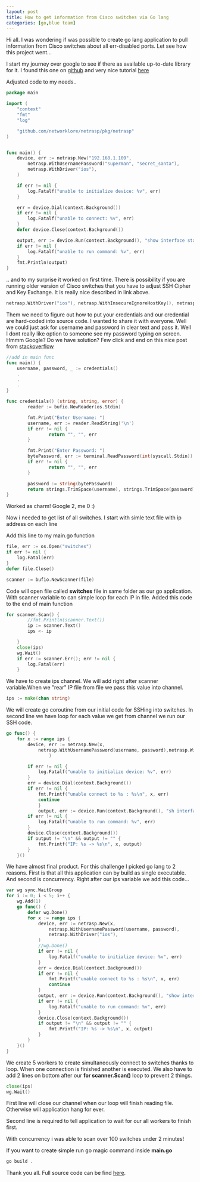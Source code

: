 ```yaml
---
layout: post
title: How to get information from Cisco switches via Go lang
categories: [go,blue team]
---
```


Hi all. I was wondering if was possible to create go lang application to pull information from Cisco switches about all err-disabled ports. Let see how this project went...

I start my journey over google to see if there as available up-to-date library for it. I found this one on [github](https://github.com/networklore/netrasp) and very nice tutorial [here](https://networklore.com/hello-netrasp/)

Adjusted code to my needs.. 
```go
package main

import (
	"context"
	"fmt"
	"log"

	"github.com/networklore/netrasp/pkg/netrasp"
)


func main() {
	device, err := netrasp.New("192.168.1.100",
		netrasp.WithUsernamePassword("superman", "secret_santa"),
		netrasp.WithDriver("ios"),
	)

	if err != nil {
		log.Fatalf("unable to initialize device: %v", err)
	}

	err = device.Dial(context.Background())
	if err != nil {
		log.Fatalf("unable to connect: %v", err)
	}
	defer device.Close(context.Background())

	output, err := device.Run(context.Background(), "show interface status err-disabled")
	if err != nil {
		log.Fatalf("unable to run command: %v", err)
	}
	fmt.Println(output)
}
```

.. and to my surprise it worked on first time. There is possibility if you are running older version of Cisco switches that you have to adjust SSH Cipher and Key Exchange. It is really nice described in link above. 

```go
netrasp.WithDriver("ios"), netrasp.WithInsecureIgnoreHostKey(), netrasp.WithSSHKeyExchange("diffie-hellman-group1-sha1"), netrasp.WithSSHCipher("aes128-cbc"),
```

Them we need to figure out how to put your credentials and our credential are hard-coded into source code. I wanted to share it with everyone. Well we could just ask for username and password in clear text and pass it. Well I dont really like option to someone see my password typing on screen. Hmmm Google? Do we have solution?  Few click and end on this nice post from [stackoverflow](https://stackoverflow.com/questions/2137357/getpasswd-functionality-in-go)


```go
//add in main func
func main() {
    username, password, _ := credentials()
    .
    .
    .
}

func credentials() (string, string, error) {
        reader := bufio.NewReader(os.Stdin)

        fmt.Print("Enter Username: ")
        username, err := reader.ReadString('\n')
        if err != nil {
                return "", "", err
        }

        fmt.Print("Enter Password: ")
        bytePassword, err := terminal.ReadPassword(int(syscall.Stdin))
        if err != nil {
                return "", "", err
        }

        password := string(bytePassword)
        return strings.TrimSpace(username), strings.TrimSpace(password), nil
}
```

Worked as charm! Google 2, me 0 :)

Now i needed to get list of all switches. I start with simle text file with ip address on each line

Add this line to my main.go function
```go
file, err := os.Open("switches")
if err != nil {
	log.Fatal(err)
}
defer file.Close()

scanner := bufio.NewScanner(file)
```

Code will open file called **switches** file in same folder as our go application. With scanner variable  to can simple loop for each IP in file. Added this code to the end of main function

```go
for scanner.Scan() {
		//fmt.Println(scanner.Text())
		ip := scanner.Text()
		ips <- ip

	}
	close(ips)
	wg.Wait()
	if err := scanner.Err(); err != nil {
		log.Fatal(err)
	}
```

We have to create ips channel. We will add right after scanner variable.When we "rear" IP file from file we pass this value into channel.

```go
ips := make(chan string)
```

We will create go coroutine from our initial code for SSHing into switches. In second line we have loop for each value we get from channel we run our SSH code. 

```go
go func() {
	for x := range ips {
    	device, err := netrasp.New(x,
			netrasp.WithUsernamePassword(username, password),netrasp.WithDriver("ios"),
				)

		if err != nil {
			log.Fatalf("unable to initialize device: %v", err)
		}
		err = device.Dial(context.Background())
		if err != nil {
			fmt.Printf("unable connect to %s : %s\n", x, err)
			continue
			}
			output, err := device.Run(context.Background(), "sh interfaces status err-disabled")
		if err != nil {
			log.Fatalf("unable to run command: %v", err)
		}
		device.Close(context.Background())
		if output != "\n" && output != "" {
			fmt.Printf("IP: %s -> %s\n", x, output)
		}
	}()
```        

We have almost final product. For this challenge I picked go lang to 2 reasons. First is that all this application can by build as single executable. And second is concurrency. Right after our ips variable we add this code...

```go
var wg sync.WaitGroup
for i := 0; i < 5; i++ {
	wg.Add(1)
	go func() {
		defer wg.Done()
		for x := range ips {
			device, err := netrasp.New(x,
				netrasp.WithUsernamePassword(username, password),
				netrasp.WithDriver("ios"),
			)
			//wg.Done()
			if err != nil {
				log.Fatalf("unable to initialize device: %v", err)
			}
			err = device.Dial(context.Background())
			if err != nil {
				fmt.Printf("unable connect to %s : %s\n", x, err)
				continue
			}
			output, err := device.Run(context.Background(), "show interfaces status err-disabled")
			if err != nil {
				log.Fatalf("unable to run command: %v", err)
			}
			device.Close(context.Background())
			if output != "\n" && output != "" {
				fmt.Printf("IP: %s -> %s\n", x, output)
			}
		}
	}()
}
```

We create 5 workers to create simultaneously connect to switches thanks to loop. When one connection is finished another is executed. We also have to add 2 lines on bottom after our **for scanner.Scan()** loop to prevent 2 things.  

```go
close(ips)
wg.Wait()
```

First line will close our channel when our loop will finish reading file. Otherwise will application hang for ever.

[](https://media.giphy.com/media/pFZTlrO0MV6LoWSDXd/giphy.gif)

Second line is required to tell application to wait for our all workers to finish first.

With concurrency i was able to scan over 100 switches under 2 minutes! 

[](https://media.giphy.com/media/3oz8xtBx06mcZWoNJm/giphy.gif)

If you want to create simple run go magic command inside **main.go**
```powershell
go build .
```

Thank you all. Full source code can be find [here](https://github.com/spyx/GoPortDisabled). 


